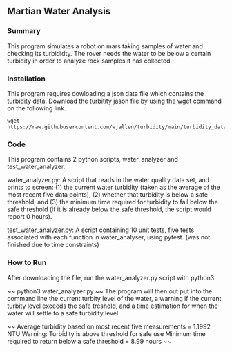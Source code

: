 ##  Martian Water Analysis

### Summary 
This program simulates a robot on mars taking samples of water and checking its turbididty. The rover needs the water 
to be below a certain turbidity in order to analyze rock samples it has collected.

### Installation 
This program requires dowloading a json data file which contains the turbidity data. Download the turbitity jason file 
by using the wget command on the following link.  

~~~
wget https://raw.githubusercontent.com/wjallen/turbidity/main/turbidity_data.json
~~~


### Code
This program contains 2 python scripts, water_analyzer and test_water_analyzer.

water_analyzer.py: A script that reads in the water quality data set, and prints to screen: (1) the current water 
turbidity (taken as the average of the most recent five data points), (2) whether that turbidity is below a safe 
threshold, and (3) the minimum time required for turbidity to fall below the safe threshold (if it is already below 
the safe threshold, the script would report 0 hours).

test_water_analyzer.py: A script containing 10 unit tests, five tests associated with each function in water_analyser, 
using pytest. (was not finished due to time constraints)

### How to Run
After downloading the file, run the water_analyzer.py script with python3

~~
python3 water_analyzer.py
~~
The program will then out put into the command line the current turbity level of the water, a warning if the current
turbity level exceeds the safe treshold, and a time estimation for when the water will settle to a safe turbidity
level.

~~
Average turbidity based on most recent five measurements = 1.1992 NTU
Warning: Turbidity is above threshold for safe use
Minimum time required to return below a safe threshold = 8.99 hours
~~
